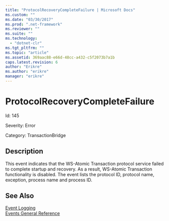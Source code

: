```yaml
---
title: "ProtocolRecoveryCompleteFailure | Microsoft Docs"
ms.custom: ""
ms.date: "03/30/2017"
ms.prod: ".net-framework"
ms.reviewer: ""
ms.suite: ""
ms.technology: 
  - "dotnet-clr"
ms.tgt_pltfrm: ""
ms.topic: "article"
ms.assetid: 369aac88-e66d-48cc-a432-c5f2073b7a1b
caps.latest.revision: 6
author: "Erikre"
ms.author: "erikre"
manager: "erikre"
---
```

# ProtocolRecoveryCompleteFailure
Id: 145  
  
 Severity: Error  
  
 Category: TransactionBridge  
  
## Description  
 This event indicates that the WS-Atomic Transaction protocol service failed to complete startup and recovery. As a result, WS-Atomic Transaction functionality is disabled. The event lists the protocol ID, protocol name, exception, process name and process ID.  
  
## See Also  
 [Event Logging](../../../../../docs/framework/wcf/diagnostics/event-logging/index.md)   
 [Events General Reference](../../../../../docs/framework/wcf/diagnostics/event-logging/events-general-reference.md)